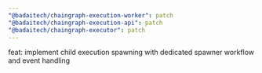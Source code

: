 ```yaml
---
"@badaitech/chaingraph-execution-worker": patch
"@badaitech/chaingraph-execution-api": patch
"@badaitech/chaingraph-executor": patch
---
```


feat: implement child execution spawning with dedicated spawner workflow and event handling
